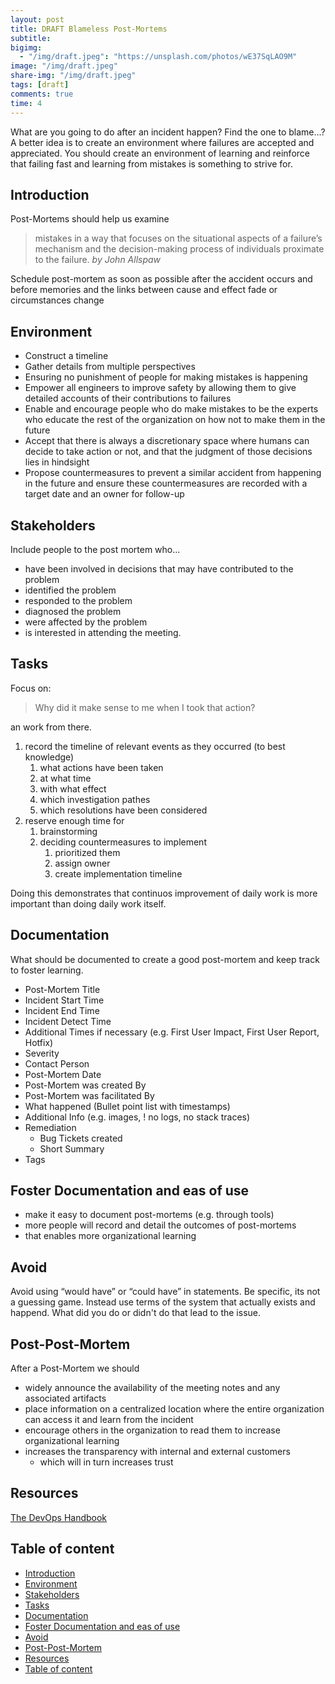 ```yaml
---
layout: post
title: DRAFT Blameless Post-Mortems
subtitle:
bigimg:
  - "/img/draft.jpeg": "https://unsplash.com/photos/wE37SqLAO9M"
image: "/img/draft.jpeg"
share-img: "/img/draft.jpeg"
tags: [draft]
comments: true
time: 4
---
```


What are you going to do after an incident happen? Find the one to blame...? A better idea is to create an environment where failures are accepted and appreciated. You should create an environment of learning and reinforce that failing fast and learning from mistakes is something to strive for.

## Introduction

Post-Mortems should help us examine

> mistakes in a way that focuses on the situational aspects of a failure’s mechanism and the decision-making process of individuals proximate to the failure. *by John Allspaw*

Schedule post-mortem as soon as possible after the accident occurs and before memories and the links between cause and effect fade or circumstances change

## Environment

- Construct a timeline
- Gather details from multiple perspectives 
- Ensuring no punishment of people for making mistakes is happening
- Empower all engineers to improve safety by allowing them to give detailed accounts of their contributions to failures
- Enable and encourage people who do make mistakes to be the experts who educate the rest of the organization on how not to make them in the future
- Accept that there is always a discretionary space where humans can decide to take action or not, and that the judgment of those decisions lies in hindsight
- Propose countermeasures to prevent a similar accident from happening in the future and ensure these countermeasures are recorded with a target date and an owner for follow-up

## Stakeholders

Include people to the post mortem who...

- have been involved in decisions that may have contributed to the problem
- identified the problem
- responded to the problem
- diagnosed the problem
- were affected by the problem
- is interested in attending the meeting.

## Tasks

Focus on:

> Why did it make sense to me when I took that action?

an work from there.

1. record the timeline of relevant events as they occurred (to best knowledge)
   1. what actions have been taken
   2. at what time
   3. with what effect
   4. which investigation pathes 
   5. which resolutions have been considered
2. reserve enough time for
   1. brainstorming 
   2. deciding countermeasures to implement
      1. prioritized them
      2. assign owner
      3. create implementation timeline

Doing this demonstrates that continuos improvement of daily work is more important than doing daily work itself.

## Documentation

What should be documented to create a good post-mortem and keep track to foster learning.

- Post-Mortem Title
- Incident Start Time
- Incident End Time
- Incident Detect Time
- Additional Times if necessary (e.g. First User Impact, First User Report, Hotfix)
- Severity
- Contact Person
- Post-Mortem Date
- Post-Mortem was created By
- Post-Mortem was facilitated By
- What happened (Bullet point list with timestamps)
- Additional Info (e.g. images, ! no logs, no stack traces)
- Remediation
  - Bug Tickets created
  - Short Summary
- Tags

## Foster Documentation and eas of use

- make it easy to document post-mortems (e.g. through tools) 
 - more people will record and detail the outcomes of post-mortems
  -  that enables more organizational learning

## Avoid

Avoid using “would have” or “could have” in statements.
Be specific, its not a guessing game.
Instead use terms of the system that actually exists and happend.
What did you do or didn't do that lead to the issue.

## Post-Post-Mortem

After a Post-Mortem we should

- widely announce the availability of the meeting notes and any associated artifacts
- place information on a centralized location where the entire organization can access it and learn from the incident
- encourage others in the organization to read them to increase organizational learning
- increases the transparency with internal and external customers
  - which will in turn increases trust

## Resources

[The DevOps Handbook](https://learning.oreilly.com/library/view/the-devops-handbook/9781457191381/DOHB-ch_19.xhtml)


## Table of content

- [Introduction](#introduction)
- [Environment](#environment)
- [Stakeholders](#stakeholders)
- [Tasks](#tasks)
- [Documentation](#documentation)
- [Foster Documentation and eas of use](#foster-documentation-and-eas-of-use)
- [Avoid](#avoid)
- [Post-Post-Mortem](#post-post-mortem)
- [Resources](#resources)
- [Table of content](#table-of-content)